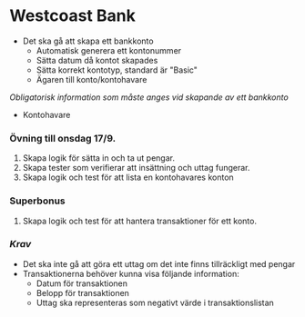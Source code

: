 # Westcoast Bank

- Det ska gå att skapa ett bankkonto
  - Automatisk generera ett kontonummer
  - Sätta datum då kontot skapades
  - Sätta korrekt kontotyp, standard är "Basic"
  - Ägaren till konto/kontohavare

_Obligatorisk information som måste anges vid skapande av ett bankkonto_

- Kontohavare

### Övning till onsdag 17/9.

1.  Skapa logik för sätta in och ta ut pengar.
2.  Skapa tester som verifierar att insättning och uttag fungerar.
3.  Skapa logik och test för att lista en kontohavares konton

### Superbonus

1.  Skapa logik och test för att hantera transaktioner för ett konto.

### _Krav_

- Det ska inte gå att göra ett uttag om det inte finns tillräckligt med pengar
- Transaktionerna behöver kunna visa följande information:
  - Datum för transaktionen
  - Belopp för transaktionen
  - Uttag ska representeras som negativt värde i transaktionslistan

